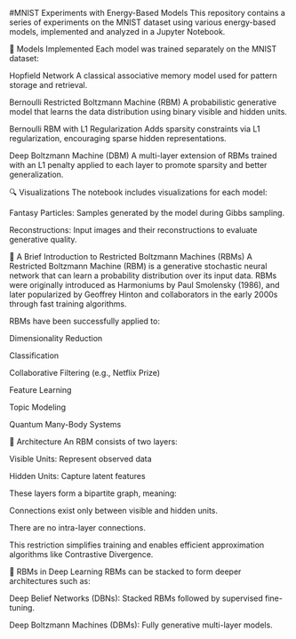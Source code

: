 #MNIST Experiments with Energy-Based Models
This repository contains a series of experiments on the MNIST dataset using various energy-based models, implemented and analyzed in a Jupyter Notebook.

🧠 Models Implemented
Each model was trained separately on the MNIST dataset:

Hopfield Network
A classical associative memory model used for pattern storage and retrieval.

Bernoulli Restricted Boltzmann Machine (RBM)
A probabilistic generative model that learns the data distribution using binary visible and hidden units.

Bernoulli RBM with L1 Regularization
Adds sparsity constraints via L1 regularization, encouraging sparse hidden representations.

Deep Boltzmann Machine (DBM)
A multi-layer extension of RBMs trained with an L1 penalty applied to each layer to promote sparsity and better generalization.

🔍 Visualizations
The notebook includes visualizations for each model:

Fantasy Particles: Samples generated by the model during Gibbs sampling.

Reconstructions: Input images and their reconstructions to evaluate generative quality.

🧾 A Brief Introduction to Restricted Boltzmann Machines (RBMs)
A Restricted Boltzmann Machine (RBM) is a generative stochastic neural network that can learn a probability distribution over its input data. RBMs were originally introduced as Harmoniums by Paul Smolensky (1986), and later popularized by Geoffrey Hinton and collaborators in the early 2000s through fast training algorithms.

RBMs have been successfully applied to:

Dimensionality Reduction

Classification

Collaborative Filtering (e.g., Netflix Prize)

Feature Learning

Topic Modeling

Quantum Many-Body Systems

🔗 Architecture
An RBM consists of two layers:

Visible Units: Represent observed data

Hidden Units: Capture latent features

These layers form a bipartite graph, meaning:

Connections exist only between visible and hidden units.

There are no intra-layer connections.

This restriction simplifies training and enables efficient approximation algorithms like Contrastive Divergence.

🧱 RBMs in Deep Learning
RBMs can be stacked to form deeper architectures such as:

Deep Belief Networks (DBNs): Stacked RBMs followed by supervised fine-tuning.

Deep Boltzmann Machines (DBMs): Fully generative multi-layer models.
